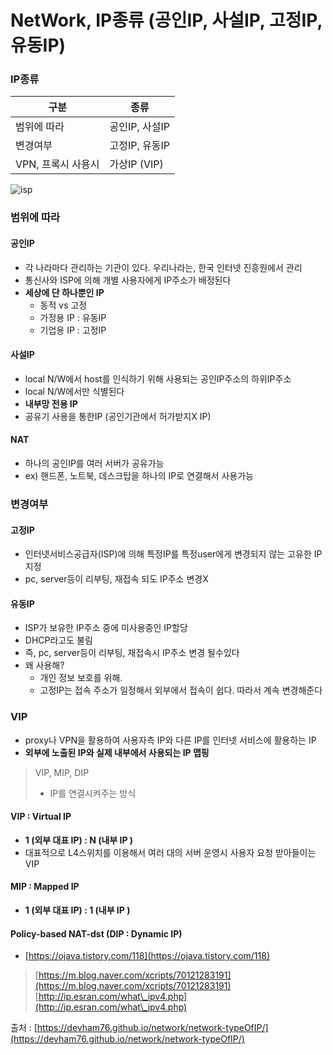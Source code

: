 # NetWork, IP종류 (공인IP, 사설IP, 고정IP, 유동IP)



### IP종류 <a href="#ip" id="ip"></a>

| 구분           | 종류         |
| ------------ | ---------- |
| 범위에 따라       | 공인IP, 사설IP |
| 변경여부         | 고정IP, 유동IP |
| VPN, 프록시 사용시 | 가상IP (VIP) |

![isp](https://user-images.githubusercontent.com/55946791/83545520-4acf3080-a53a-11ea-83e7-c19dd1bf38c2.jpg)

### 범위에 따라 <a href="#undefined" id="undefined"></a>

#### 공인IP <a href="#ip" id="ip"></a>

* 각 나라마다 관리하는 기관이 있다. 우리나라는, 한국 인터넷 진흥원에서 관리
* 통신사와 ISP에 의해 개별 사용자에게 IP주소가 배정된다
* **세상에 단 하나뿐인 IP**
  * 동적 vs 고정
  * 가정용 IP : 유동IP
  * 기업용 IP : 고정IP

#### 사설IP <a href="#ip" id="ip"></a>

* local N/W에서 host를 인식하기 위해 사용되는 공인IP주소의 하위IP주소
* local N/W에서만 식별된다
* **내부망 전용 IP**
* 공유기 사용을 통한IP (공인기관에서 허가받지X IP)

#### NAT <a href="#nat" id="nat"></a>

* 하나의 공인IP를 여러 서버가 공유가능
* ex) 핸드폰, 노트북, 데스크탑을 하나의 IP로 연결해서 사용가능

### 변경여부 <a href="#undefined" id="undefined"></a>

#### 고정IP <a href="#ip" id="ip"></a>

* 인터넷서비스공급자(ISP)에 의해 특정IP를 특정user에게 변경되지 않는 고유한 IP 지정
* pc, server등이 리부팅, 재접속 되도 IP주소 변경X

#### 유동IP <a href="#ip" id="ip"></a>

* ISP가 보유한 IP주소 중에 미사용중인 IP할당
* DHCP라고도 불림
* 즉, pc, server등이 리부팅, 재접속시 IP주소 변경 될수있다
* 왜 사용해?
  * 개인 정보 보호를 위해.
  * 고정IP는 접속 주소가 일정해서 외부에서 접속이 쉽다. 따라서 계속 변경해준다

### VIP <a href="#vip" id="vip"></a>

* proxy나 VPN을 활용하여 사용자측 IP와 다른 IP를 인터넷 서비스에 활용하는 IP
* **외부에 노출된 IP와 실제 내부에서 사용되는 IP 맵핑**

> VIP, MIP, DIP
>
> * IP를 연결시켜주는 방식

#### VIP : Virtual IP <a href="#vip--virtual-ip" id="vip--virtual-ip"></a>

* **1 (외부 대표 IP) : N (내부 IP )**
* 대표적으로 L4스위치를 이용해서 여러 대의 서버 운영시 사용자 요청 받아들이는 VIP

#### MIP : Mapped IP <a href="#mip--mapped-ip" id="mip--mapped-ip"></a>

* **1 (외부 대표 IP) : 1 (내부 IP )**

#### Policy-based NAT-dst (DIP : Dynamic IP) <a href="#policy-based-nat-dst-dip--dynamic-ip" id="policy-based-nat-dst-dip--dynamic-ip"></a>

* [https://ojava.tistory.com/118](https://ojava.tistory.com/118)

> [https://m.blog.naver.com/xcripts/70121283191](https://m.blog.naver.com/xcripts/70121283191) [http://ip.esran.com/what\_ipv4.php](http://ip.esran.com/what\_ipv4.php)

출처 : [https://devham76.github.io/network/network-typeOfIP/](https://devham76.github.io/network/network-typeOfIP/)
